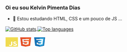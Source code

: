 ### Oi eu sou Kelvin Pimenta Dias 
- 🌱 Estou estudando HTML, CSS e um pouco de JS ...

<a href="https://github.com/KelvinPD/github-readme-stats">
  <img align="center" src="https://github-readme-stats.vercel.app/api?username=KelvinPD&show_icons=true&theme=radical" alt="GitHub stats" />
</a>
<a href="https://github.com/KelvinPD">
  <img align="center" src="https://github-readme-stats.vercel.app/api/top-langs/?username=KelvinPD&layout=compact" alt="Top languages" />
</a>


<div style="display: inline_block"><br>
  <img align="center" alt="Kelvin-Js" height="30" width="40" src="https://raw.githubusercontent.com/devicons/devicon/master/icons/javascript/javascript-plain.svg">
  <img align="center" alt="Kelvin-HTML" height="30" width="40" src="https://raw.githubusercontent.com/devicons/devicon/master/icons/html5/html5-original.svg">
  <img align="center" alt="Kelvin-CSS" height="30" width="40" src="https://raw.githubusercontent.com/devicons/devicon/master/icons/css3/css3-original.svg">
</div>
